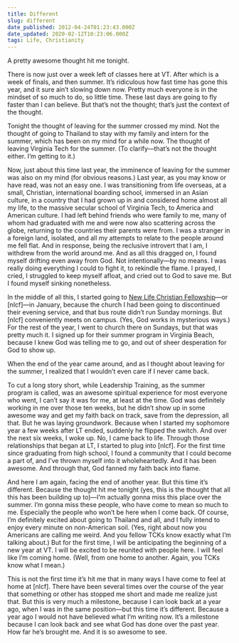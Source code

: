 ```yaml
---
title: Different
slug: different
date_published: 2012-04-24T01:23:43.000Z
date_updated: 2020-02-12T10:23:06.000Z
tags: Life, Christianity
---
```


A pretty awesome thought hit me tonight.

There is now just over a week left of classes here at VT. After which is a week of finals, and then summer. It’s ridiculous how fast time has gone this year, and it sure ain’t slowing down now. Pretty much everyone is in the mindset of so much to do, so little time. These last days are going to fly faster than I can believe. But that’s not the thought; that’s just the context of the thought.

Tonight the thought of leaving for the summer crossed my mind. Not the thought of going to Thailand to stay with my family and intern for the summer, which has been on my mind for a while now. The thought of leaving Virginia Tech for the summer. (To clarify—that’s not the thought either. I’m getting to it.)

Now, just about this time last year, the imminence of leaving for the summer was also on my mind (for obvious reasons.) Last year, as you may know or have read, was not an easy one. I was transitioning from life overseas, at a small, Christian, international boarding school, immersed in an Asian culture, in a country that I had grown up in and considered home almost all my life, to the massive secular school of Virginia Tech, to America and American culture. I had left behind friends who were family to me, many of whom had graduated with me and were now also scattering across the globe, returning to the countries their parents were from. I was a stranger in a foreign land, isolated, and all my attempts to relate to the people around me fell flat. And in response, being the reclusive introvert that I am, I withdrew from the world around me. And as all this dragged on, I found myself drifting even away from God. Not intentionally—by no means. I was really doing everything I could to fight it, to rekindle the flame. I prayed, I cried, I struggled to keep myself afloat, and cried out to God to save me. But I found myself sinking nonetheless.

In the middle of all this, I started going to [New Life Christian Fellowship](https://www.nlcf.net)—or [nlcf]—in January, because the church I had been going to discontinued their evening service, and that bus route didn’t run Sunday mornings. But [nlcf] conveniently meets on campus. (Yes, God works in mysterious ways.) For the rest of the year, I went to church there on Sundays, but that was pretty much it. I signed up for their summer program in Virginia Beach, because I knew God was telling me to go, and out of sheer desperation for God to show up.

When the end of the year came around, and as I thought about leaving for the summer, I realized that I wouldn’t even care if I never came back.

To cut a long story short, while Leadership Training, as the summer program is called, was an awesome spiritual experience for most everyone who went, I can’t say it was for me, at least at the time. God was definitely working in me over those ten weeks, but he didn’t show up in some awesome way and get my faith back on track, save from the depression, all that. But he was laying groundwork. Because when I started my sophomore year a few weeks after LT ended, suddenly he flipped the switch. And over the next six weeks, I woke up. No, I came back to life. Through those relationships that began at LT, I started to plug into [nlcf]. For the first time since graduating from high school, I found a community that I could become a part of, and I’ve thrown myself into it wholeheartedly. And it has been awesome. And through that, God fanned my faith back into flame.

And here I am again, facing the end of another year. But this time it’s different. Because the thought hit me tonight (yes, this is the thought that all this has been building up to)—I’m actually gonna miss this place over the summer. I’m gonna miss these people, who have come to mean so much to me. Especially the people who won’t be here when I come back. Of course, I’m definitely excited about going to Thailand and all, and I fully intend to enjoy every minute on non-American soil. (Yes, right about now you Americans are calling me weird. And you fellow TCKs know exactly what I’m talking about.) But for the first time, I will be anticipating the beginning of a new year at VT. I will be excited to be reunited with people here. I will feel like I’m coming home. (Well, from one home to another. Again, you TCKs know what I mean.)

This is not the first time it’s hit me that in many ways I have come to feel at home at [nlcf]. There have been several times over the course of the year that something or other has stopped me short and made me realize just that. But this is very much a milestone, because I can look back at a year ago, when I was in the same position—but this time it’s different. Because a year ago I would not have believed what I’m writing now. It’s a milestone because I can look back and see what God has done over the past year. How far he’s brought me. And it is so awesome to see.
